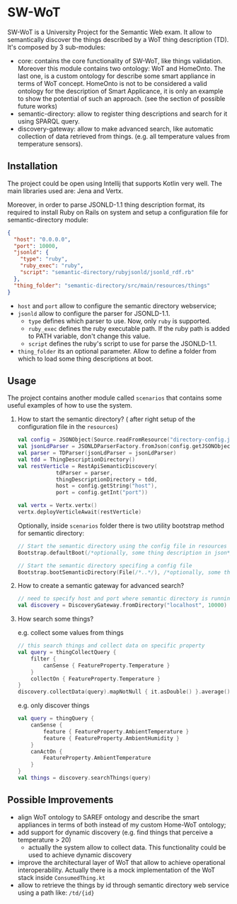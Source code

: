 # SW-WoT

SW-WoT is a University Project for the Semantic Web exam. It allow to semantically discover the things described by a WoT thing description (TD). It's composed by 3 sub-modules:

- core: contains the core functionality of SW-WoT, like things validation. Moreover this module contains two ontology: WoT and HomeOnto. The last one, is a custom ontology for describe some smart appliance in terms of WoT concept. HomeOnto is not to be considered a valid ontology for the description of Smart Applicance, it is only an example to show the potential of such an approach. (see the section of possible future works)
- semantic-directory: allow to register thing descriptions and search for it using SPARQL query.
- discovery-gateway: allow to make advanced search, like automatic collection of data retrieved from things. (e.g. all temperature values from temperature sensors).



## Installation

The project could be open using Intellij that supports Kotlin very well. The main libraries used are: Jena and Vertx.

Moreover, in order to parse JSONLD-1.1 thing description format, its required to install Ruby on Rails on system and setup a configuration file for semantic-directory module:

```json
{
  "host": "0.0.0.0",
  "port": 10000,
  "jsonld": {
    "type": "ruby",
    "ruby_exec": "ruby",
    "script": "semantic-directory/rubyjsonld/jsonld_rdf.rb"
  },
  "thing_folder": "semantic-directory/src/main/resources/things"
}
```

- `host` and `port` allow to configure the semantic directory webservice;
- `jsonld` allow to configure the parser for JSONLD-1.1. 
  - `type` defines which parser to use. Now, only `ruby` is supported.
  - `ruby_exec` defines the ruby executable path. If the ruby path is added to PATH variable, don't change this value.
  - `script` defines the ruby's script to use for parse the JSONLD-1.1.
- `thing_folder` its an optional parameter. Allow to define a folder from which to load some thing descriptions at boot.



## Usage

The project contains another module called `scenarios` that contains some useful examples of how to use the system.

1. How to start the semantic directory? ( after right setup of the configuration file in the `resources`)

    ```kotlin
    val config = JSONObject(Source.readFromResource("directory-config.json"))
    val jsonLdParser = JSONLDParserFactory.fromJson(config.getJSONObject("jsonld"))!!
    val parser = TDParser(jsonLdParser = jsonLdParser)
    val tdd = ThingDescriptionDirectory()
    val restVerticle = RestApiSemanticDiscovery(
                tdParser = parser,
                thingDescriptionDirectory = tdd,
                host = config.getString("host"),
                port = config.getInt("port"))

    val vertx = Vertx.vertx()
    vertx.deployVerticleAwait(restVerticle)
    ```

    Optionally, inside `scenarios` folder there is two utility bootstrap method for semantic directory:

    ```kotlin
    // Start the semantic directory using the config file in resources (directory-config.json)
    Bootstrap.defaultBoot(/*optionally, some thing description in json*/)

    // Start the semantic directory specifing a config file
    Bootstrap.bootSemanticDirectory(File(/*..*/), /*optionally, some thing description in json*/)
    ```

2. How to create a semantic gateway for advanced search?

   ```kotlin
   // need to specify host and port where semantic directory is running
   val discovery = DiscoveryGateway.fromDirectory("localhost", 10000)
   ```

3. How search some things?

   e.g. collect some values from things

   ```kotlin
   // this search things and collect data on specific property
   val query = thingCollectQuery {
       filter {
           canSense { FeatureProperty.Temperature }
       }
       collectOn { FeatureProperty.Temperature }
   }
   discovery.collectData(query).mapNotNull { it.asDouble() }.average()
   ```

   e.g. only discover things

   ```kotlin
   val query = thingQuery { 
       canSense { 
           feature { FeatureProperty.AmbientTemperature }
           feature { FeatureProperty.AmbientHumidity }
       }
       canActOn { 
           FeatureProperty.AmbientTemperature
       }
   }
   val things = discovery.searchThings(query)
   ```



## Possible Improvements

- align WoT ontology to SAREF ontology and describe the smart appliances in terms of both instead of my custom Home-WoT ontology;
- add support for dynamic discovery (e.g. find things that perceive a temperature > 20)
  - actually the system allow to collect data. This functionality could be used to achieve dynamic discovery
- improve the architectural layer of WoT that allow to achieve operational interoperability. Actually there is a mock implementation of the WoT stack inside `ConsumedThing.kt`
- allow to retrieve the things by id through semantic directory web service using a path like: `/td/{id}`

